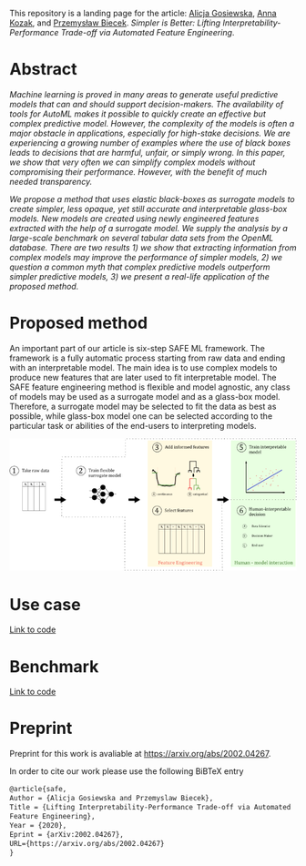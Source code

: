 This repository is a landing page for  the article: [Alicja Gosiewska](https://www.linkedin.com/in/alicja-gosiewska/), [Anna Kozak](https://www.linkedin.com/in/kozakanna/), and [Przemysław Biecek](https://www.linkedin.com/in/pbiecek/). *Simpler is Better: Lifting Interpretability-Performance Trade-off via Automated Feature Engineering*. 


# Abstract 

*Machine learning is proved in many areas to generate useful predictive models that can and should support decision-makers. The availability of tools for AutoML makes it possible to quickly create an effective but complex predictive model. However, the complexity of the models is often a major obstacle in applications, especially for high-stake decisions. We are experiencing a growing number of examples where the use of black boxes leads to decisions that are harmful, unfair, or simply wrong. In this paper, we show that very often we can simplify complex models without compromising their performance. However, with the benefit of much needed transparency.*

*We propose a method that uses elastic black-boxes as surrogate models to create simpler, less opaque, yet still accurate and interpretable glass-box models. New models are created using newly engineered features extracted with the help of a surrogate model. We supply the analysis by a large-scale benchmark on several tabular data sets from the OpenML database. There are two results 1) we show that extracting information from complex models may improve the performance of simpler models, 2) we question a common myth that complex predictive models outperform simpler predictive models, 3) we present a real-life application of the proposed method.*

# Proposed method

An important part of our article is  six-step SAFE ML framework. The framework is a fully automatic process starting from raw data and ending with an interpretable model. The main idea is to use complex models to produce new features that are later used to fit interpretable model. The SAFE feature engineering method is flexible and model agnostic, any class of models may be used as a surrogate model and as a glass-box model. Therefore, a surrogate model may be selected to fit the data as best as possible, while glass-box model one can be selected according to the particular task or abilities of the end-users to interpreting models. 

<img src="figures/SAFE-diagram.png" class="center">

# Use case

[Link to code](https://github.com/agosiewska/SAFE-experiments/tree/master/use-case)

# Benchmark

[Link to code](https://github.com/agosiewska/SAFE-experiments/tree/master/benchmark)


# Preprint

Preprint for this work is avaliable at https://arxiv.org/abs/2002.04267.

In order to cite our work please use the following BiBTeX entry


```
@article{safe,
Author = {Alicja Gosiewska and Przemyslaw Biecek},
Title = {Lifting Interpretability-Performance Trade-off via Automated Feature Engineering},
Year = {2020},
Eprint = {arXiv:2002.04267},
URL={https://arxiv.org/abs/2002.04267}
}
```
